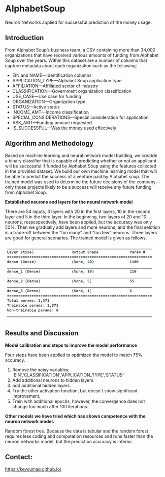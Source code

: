 # AlphabetSoup
Neuron Networks applied for successful prediction of the money usage.

## Introduction

From Alphabet Soup’s business team, a CSV containing more than 34,000 organizations that have received various amounts of funding from Alphabet Soup over the years. Within this dataset are a number of columns that capture metadata about each organization such as the following:
- EIN and NAME—Identification columns
- APPLICATION_TYPE—Alphabet Soup application type
- AFFILIATION—Affiliated sector of industry
- CLASSIFICATION—Government organization classification
- USE_CASE—Use case for funding
- ORGANIZATION—Organization type
- STATUS—Active status
- INCOME_AMT—Income classification
- SPECIAL_CONSIDERATIONS—Special consideration for application
- ASK_AMT—Funding amount requested
- IS_SUCCESSFUL—Was the money used effectively

## Algorithm and Methodology
Based on machine learning and neural network model building, we creatde a binary classifier that is capable of predicting whether or not an applicant will be successful if funded by Alphabet Soup using the features collected in the provided dataset. We build our own machine learning model that will be able to predict the success of a venture paid by Alphabet soup. The trained model was used to determine the future decisions of the company—only those projects likely to be a success will receive any future funding from Alphabet Soup.

**Established neurons and layers for the neural network model**

There are 54 inputs, 3 layers with 20 in the first layers, 10 in the second layer and 5 in the third layer. 
In the beginning, two layers of 20 and 10 neurons, respespectively, have been applied, but the accuracy was only 50%.
Then we gradually add layers and more neurons, and the final selction is a trade-off between the "too many" and "too few" neurons. Three layers are good for general scenarios. The trained model is given as follows.

![Neuron network model](https://github.com/keyoumao/AlphabetSoup/blob/master/Capture.JPG)

## Results and Discussion
**Model calibration and steps to improve the model performance**

Four steps have been applied to optimized the model to match 75% accuracy.
1. Remove the noisy variables: 'EIN','CLASSIFICATION','APPLICATION_TYPE','STATUS'
2. Add additional neurons to hidden layers.
3. add additional hidden layers.
4. Try the other activation function, but doesn't show significant improvement.
5. Train with additional epochs, however, the convergence does not change too much after 100 iterations. 

**Other models we have tried which has shown competence with the neuron network model.**

Random forest tree. Because the data is tabular and the random forest requires less coding and computation resources and runs faster than the neuron networks model, but the prediction accuracy is inferior. 


## Contact:
https://keyoumao.github.io/
